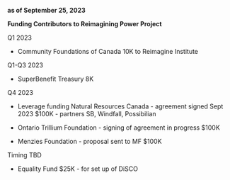 
**as of September 25, 2023**

**Funding Contributors to Reimagining Power Project**

Q1 2023

- Community Foundations of Canada 10K to Reimagine Institute

Q1-Q3 2023

- SuperBenefit Treasury 8K

Q4 2023

- Leverage funding Natural Resources Canada - agreement signed Sept 2023 $100K - partners SB, Windfall, Possibilian

- Ontario Trillium Foundation - signing of agreement in progress $100K

- Menzies Foundation - proposal sent to MF $100K

Timing TBD

- Equality Fund $25K - for set up of DiSCO